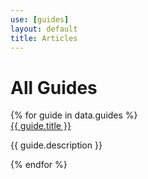 ```yaml
---
use: [guides]
layout: default
title: Articles
---
```

<div class="container article">
  <div class="col-md-9">
  <h1>All Guides</h1>
    {% for guide in data.guides %}
        <article>
          <a href="{{ guide.url }}">{{ guide.title }}</a>
          <p> {{ guide.description }} </p>  
          </article>
    {% endfor %}
</div>
</div>
